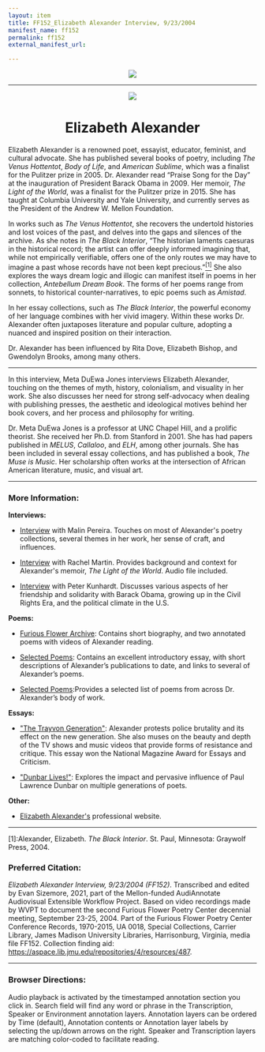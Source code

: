 ```yaml
---
layout: item
title: FF152_Elizabeth Alexander Interview, 9/23/2004
manifest_name: ff152
permalink: ff152
external_manifest_url: 

---
```

<!-- Add an essay or interpretive material below this line,
using HTML or markdown.  Do not modify this file above this line -->
<p style="text-align:center"><img src="https://www.jmu.edu/_images/furiousflower/furious-flower-logo.jpg"></p>
<hr>
<p style="text-align:center"><img src="https://furiousflower.org/wp-content/uploads/2019/03/elizabeth-alexander3.jpg"></p>
<h1 style="text-align:center">Elizabeth Alexander</h1>
<p>Elizabeth Alexander is a renowned poet, essayist, educator, feminist, and cultural advocate. She has published several books of poetry, including <i>The Venus Hottentot</i>, <i>Body of Life</i>, and <i>American Sublime</i>, which was a finalist for the Pulitzer prize in 2005. Dr. Alexander read “Praise Song for the Day” at the inauguration of President Barack Obama in 2009. Her memoir, <i>The Light of the World</i>, was a finalist for the Pulitzer prize in 2015. She has taught at Columbia University and Yale University, and currently serves as the President of the Andrew W. Mellon Foundation.</p>
     <p>In works such as <i>The Venus Hottentot</i>, she recovers the undertold histories and lost voices of the past, and delves into the gaps and silences of the archive. As she notes in <i>The Black Interior</i>, “The historian laments caesuras in the historical record; the artist can offer deeply informed imagining that, while not empirically verifiable, offers one of the only routes we may have to imagine a past whose records have not been kept precious.”<a href="#fn1"><sup>[1]</sup></a> She also explores the ways dream logic and illogic can manifest itself in poems in her collection, <i>Antebellum Dream Book</i>. The forms of her poems range from sonnets, to historical counter-narratives, to epic poems such as <i>Amistad</i>.</p>
<p>In her essay collections, such as <i>The Black Interior</i>, the powerful economy of her language combines with her vivid imagery. Within these works Dr. Alexander often juxtaposes literature and popular culture, adopting a nuanced and inspired position on their interaction.</p>
<p>Dr. Alexander has been influenced by Rita Dove, Elizabeth Bishop, and Gwendolyn Brooks, among many others.</p>
<hr>
<p>In this interview, Meta DuEwa Jones interviews Elizabeth Alexander, touching on the themes of myth, history, colonialism, and visuality in her work. She also discusses her need for strong self-advocacy when dealing with publishing presses, the aesthetic and ideological motives behind her book covers, and her process and philosophy for writing.</p>
<p>Dr. Meta DuEwa Jones is a professor at UNC Chapel Hill, and a prolific theorist. She received her Ph.D. from Stanford in 2001. She has had papers published in <i>MELUS</i>, <i>Callaloo</i>, and <i>ELH</i>, among other journals. She has been included in several essay collections, and has published a book, <i>The Muse is Music</i>. Her scholarship often works at the intersection of African American literature, music, and visual art.</p>
<hr>
<h3>More Information:</h3>
<b>Interviews:</b>
<ul><li><p><a href=https://www.jstor.org/stable/j.ctt46nh3m.12>Interview</a> with Malin Pereira. Touches on most of Alexander's poetry collections, several themes in her work, her sense of craft, and influences.</p></li></ul>
<ul><li><p><a href=https://www.npr.org/transcripts/400179330>Interview</a> with Rachel Martin. Provides background and context for Alexander's memoir, <i>The Light of the World</i>. Audio file included.</p></li></ul>
<ul><li><p><a href=https://www.kunhardtfilmfoundation.org/featured-interviews/elizabeth-alexander2>Interview</a> with Peter Kunhardt. Discusses various aspects of her friendship and solidarity with Barack Obama, growing up in the Civil Rights Era, and the political climate in the U.S.</p></li></ul>
<b>Poems:</b>
<ul><li><p><a href=https://furiousflower.org/elizabeth-alexander>Furious Flower Archive</a>: Contains short biography, and two annotated poems with videos of Alexander reading.</p></li></ul>
<ul><li><p><a href=https://www.poetryfoundation.org/poets/elizabeth-alexander>Selected Poems</a>: Contains an excellent introductory essay, with short descriptions of Alexander’s publications to date, and links to several of Alexander’s poems.</p></li></ul>
<ul><li><p><a href=https://poets.org/poet/elizabeth-alexander>Selected Poems</a>:Provides a selected list of poems from across Dr. Alexander’s body of work.</p></li></ul>
<b>Essays:</b>
<ul><li><p><a href=https://www.jstor.org/stable/10.7312/asme19803.17>"The Trayvon Generation"</a>: Alexander protests police brutality and its effect on the new generation. She also muses on the beauty and depth of the TV shows and music videos that provide forms of resistance and critique. This essay won the National Magazine Award for Essays and Criticism.</p></li></ul>
<ul><li><p><a href=https://www.jstor.org/stable/40027074>"Dunbar Lives!"</a>: Explores the impact and pervasive influence of Paul Lawrence Dunbar on multiple generations of poets.</p></li></ul>
<b>Other:</b>
<ul><li><p><a href=http://www.elizabethalexander.net>Elizabeth Alexander's</a> professional website.</p></li></ul>
<hr>
<p><a name="fn1">[1]</a>:Alexander, Elizabeth. <i>The Black Interior</i>. St. Paul, Minnesota: Graywolf Press, 2004.</p>

<h3>Preferred Citation:</h3>
<i>Elizabeth Alexander Interview, 9/23/2004 (FF152)</i>. Transcribed and edited by Evan Sizemore, 2021, part of the Mellon-funded AudiAnnotate Audiovisual Extensible Workflow Project. Based on video recordings made by WVPT to document the second Furious Flower Poetry Center decennial meeting, September 23-25, 2004. Part of the Furious Flower Poetry Center Conference Records, 1970-2015, UA 0018, Special Collections, Carrier Library, James Madison University Libraries, Harrisonburg, Virginia, media file FF152. Collection finding aid: <a href="https://aspace.lib.jmu.edu/repositories/4/resources/487">https://aspace.lib.jmu.edu/repositories/4/resources/487</a>.
<hr>
<h3>Browser Directions:</h3> 
Audio playback is activated by the timestamped annotation section you click in. Search field will find any word or phrase in the Transcription, Speaker or Environment annotation layers. Annotation layers can be ordered by Time (default), Annotation contents or Annotation layer labels by selecting the up/down arrows on the right. Speaker and Transcription layers are matching color-coded to facilitate reading.
